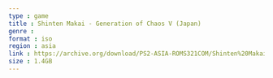 ```yaml
---
type : game
title : Shinten Makai - Generation of Chaos V (Japan)
genre : 
format : iso
region : asia
link : https://archive.org/download/PS2-ASIA-ROMS321COM/Shinten%20Makai%20-%20Generation%20of%20Chaos%20V%20%28Japan%29.7z
size : 1.4GB
---
```

